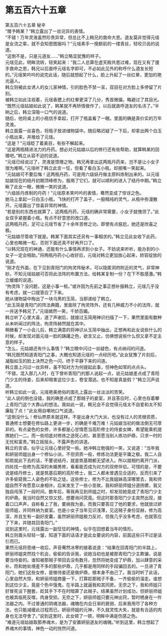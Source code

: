 # 第五百六十五章

第五百六十五章 秘辛\
“赠予韩某？”韩立露出了一丝诧异的表情。\
“不错！万年灵液虽然珍贵异常，但总比不上韩兄的救命大恩。道友莫非觉得元瑶是女流之辈，就不会知恩图报吗？”元瑶素手一挽额前的一缕青丝，轻咬贝齿的说道。\
“这倒不是，只是元道友……”韩立略显犹豫的样子。\
元瑶见此，明眸流转，轻笑起来：“我二人总算在虚天殿共患过难，现在又有了援手救命之恩，韩兄以后直呼元瑶名字即可，不必如此见外的称呼什么道友长短的。”元瑶笑吟吟的说完此话，随后就想起了什么，脸上升起了一丝红晕，更加的艳光逼人。\
韩立则被此女诱人的女儿家神情，引的脸色不禁一呆，双目在对方脸上多停留了片刻。\
被韩立如此注视着，元瑶香腮上的红晕更深了几分，秀首微偏，略避过了其目光。\
“既然元瑶姑娘如此说了，韩某就不再矫情做作了，以后就直呼道友的名讳了。”半晌之后，韩立深吸一口气的说道。\
随后，他将桌上的小瓶信手拿起，打开了瓶盖看了一眼。里面的确是真价实的万年灵液。\
韩立面露一丝喜色，将瓶子放进储物袋中。随后略迟疑了一下后，却拿出两个白玉小瓶出来，并推给了元瑶。\
“这是？”元瑶眨了着美目，有些不解起来。\
“这是两瓶精进法力的丹药。想必对元姑娘以后的修行还有些帮助，就算韩某的回赠吧。”韩立从容不迫的说道。\
“元瑶已经说过了，灵液是馈赠之物。韩兄再拿出这两瓶丹药来，岂不是让小女子很为难啊。”元瑶听了韩立此言一怔，但看了看白玉小瓶，却抿嘴一笑起来。\
“元姑娘可不要后悔！这两瓶丹药，可是用六级妖丹做主原料炼制出来的。以元瑶姑娘现在的结丹初期顶峰修为，服用了它们，就可以顺利的进入了结丹中期。”韩立瞅了此女一眼，微微一笑的说道。\
“六级妖丹炼制的丹药！”元瑶原本笑吟吟的表情，蓦然变成了惊讶之色。\
她马上拿起一只白玉小瓶，飞快的打开了盖子，一股精纯的灵气，从瓶中弥漫散开。元瑶露出了惊喜异常的神情。\
“若是别的东西也就算了，这两瓶丹药，元瑶的确非常需要，小女子就愧领了。”此女双手紧握着小瓶，有点不好意思的改口道。\
这两瓶丹药，足可让元瑶节省了十余年苦修之功，即使有点尴尬，她还是欣喜之极。\
“元姑娘尽管收下就是。韩某下面其实还另有一事相求的。”韩立见此女收下此药，心里也略微一松，否则下面还真不好再开口了。\
“以韩兄现在的神通，还能有什么事情再求到小女子。不妨说来听听，能办到的小女子一定会相助。”将两瓶丹药小心收好后，元瑶对韩立更加放心起来，娇容绽放的说道。\
“刚才在外面，在下见到青阳门的拘灵阵秘术，可以隐匿洞府附近的灵气，非常神妙。不知元瑶姑娘可否将此法阵的布置方法，给韩某复制一份？在下不胜感激。”韩立缓缓的说道。\
“拘灵阵？没问题，这是小事一桩。”或许因为先前之事正想补报韩立，元瑶几乎没有考虑，就一口就答应了下来。\
她从储物袋中掏出了一块乌黑的玉简，当即递给了韩立。\
“此玉简是青阳门的阵法典籍，里面除了拘灵阵外，还有几种威力不小的法阵，就一并送予韩兄了。”元瑶嫣然一笑，千娇百媚。\
韩立听了心里大喜，道了声谢后，就接过玉简用神识扫描了一下，果然里面有数种从未听闻过的阵法，拘灵阵赫然就在其中。\
稍微看了一小会儿后，韩立满意的将神识从玉简中抽出，正想再和此女说些什么的时候，却发现对面元瑶一脸的踌躇之色，欲言又止，仿佛想说些什么但又拿不定主意的样子。\
“怎么，元姑娘还有什么事情？”韩立眼中闪过一丝疑色，有点纳闷的问道。\
“韩兄既然知道青阳门之事，大概也知道元瑶的一点经历吧。”此女犹豫了片刻后，凝脂如玉的脸上决然之色一闪，终于平静下来的问道。\
韩立面上闪过一丝异样，虽不知对方为何提起此事，但神色如常的点点头。\
“不错，混入那几人时，在下曾听青阳门的那人说起一点，说元姑娘差点成了青阳门少主的侍妾，后来却暗害这位少主，卷宝潜逃。也不知是真是假？”韩立沉声说道。\
听韩立如此一说，元瑶艳美绝俗的面孔上露出一丝淡淡的苦笑。\
“此人说的倒也没错，我的确差点成了那贼子的妾室，并且答应时，心里也存着攀上青阳门这个大靠山的想法。我如此一说，韩兄会不会觉得元瑶太不自爱和太不知廉耻了点！”此女用自嘲地口气说道。\
“这倒没什么！修仙界原本就这样。不是出身大门大派，也没有过人的灵根资质，普通修士想要在修仙路上更进一步，的确是千难万难！元姑娘当初的做法倒无可厚非的。有点姿色的女修，许多都是心甘情愿当高阶修士的侍妾女婢，希望能乘机提携她们一二。而一些彻底对修炼之途死心的，甚至愿当别人练功炉鼎，只求一时的无忧和富贵。”韩立摇摇头，不露声色的讲道。\
韩立的言语，似乎让元瑶心里好受一些。她冲韩立勉强的一笑，又说道：“当年我和妍丽师姐出身一个修仙小派，不但资质一般，修炼功法更是平庸之极。我二人自知若就此下去的话，不要说结丹，就是筑基期都无望进入。所以就相约离开门派，四处找一些修为高深的未婚男修，看看能否成为对方的双修伴侣。可惜的是，不要说是结丹修士，就是筑基后期的高阶修士，我二人都未曾遇见合适的，反而引来了许多偷窥我二人姿色的不轨之徒。这些修士，修为不比我姐妹高深哪里去，我和师姐自然不肯愿意以身相许。后来发生了一些小变故，我和妍丽师姐分道扬镳，我又独自闯荡了一段时间。数年后，等我再见到师姐之时，却发现她竟成了青阳门少主的炉鼎。我当时自然又惊又怒，想要询问究竟。但这时那青阳门少主突然出现，接着口口声声，自称看上了我，要纳我为妾。而我只要答应了他的要求，他就放过妍丽师姐，并同样纳为妾室。也是小女子当年见识浅薄，见这贼子身份显赫，修为高深，并且生有一副好皮囊，虽然妍丽师姐极力反对，但我几乎没多考虑，也就答应了下来，并随其回青阳门。”\
说到这里时，元瑶露出一副怔怔的神情，似乎在回想着当年的情形。\
韩立则眉头轻轻一皱，知道下面的话语才是此女要说的内容，前面这些只不过是话引而已。\
果然元瑶将思绪一收后，声音蓦然冰寒的接着说道：“结果在回青阳门的半路上，妍丽师姐突然找个机会，偷偷的告诉我，说她当初也是被那青阳门少主欺骗，说是要当侍妾的。谁知被那贼子带回去没有数月，忽然将她变成了炉鼎，加以肆意的采补。而和她处境差不多的那些炉鼎，几乎都是用同样的手段骗回去的。一旦进了青阳门，她们这些女修，是做侍妾还是做炉鼎，根本身不由己了。我当时听了此话，心里自然大惊，和妍丽师姐商量一下，打算趁那贼子不备，一齐偷偷的溜走。谁想到这位少主，竟是个色中饿鬼，在半路上就逼我和其同房。无奈之下，我和师姐只好冒死设下圈套，趁其手下不在时暗算了此贼子。结果虽然计划成功，但妍丽师姐也被其临死反噬，肉身受损。无奈之下，妍丽师姐只要元神出窍，暂时栖身在一件法器之内。不过普通的阴魂法器，魂魄在内会日渐的衰弱，后来我用尽了各种方法，也只能减缓此过程而已。妍丽师姐的元神，不久就灵性大失，就是有合适的肉身也无法夺舍了。”说到这里时，此女顿了一顿，明眸中满是伤感之色。\
“难道元瑶姑娘取那养魂木，是为了安置妍丽道友的魂魄。”听到这里，韩立想起了养魂木的事情，神色一动的恍然问道。
